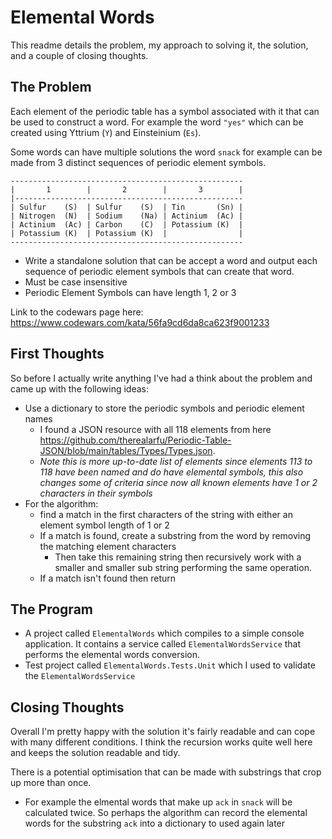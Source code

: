 <h1>Elemental Words</h1>

This readme details the problem, my approach to solving it, the solution, and a couple of closing thoughts.

<h2>The Problem</h2>

Each element of the periodic table has a symbol associated with it that can be used to construct a word. For example the word `"yes"` which can be created using Yttrium (`Y`) and Einsteinium (`Es`).

Some words can have multiple solutions the word `snack` for example can be made from 3 distinct sequences of periodic element symbols.

```
----------------------------------------------------
|       1        |       2        |       3        |
|---------------------------------------------------
| Sulfur    (S)  | Sulfur    (S)  | Tin       (Sn) |
| Nitrogen  (N)  | Sodium    (Na) | Actinium  (Ac) |
| Actinium  (Ac) | Carbon    (C)  | Potassium (K)  |
| Potassium (K)  | Potassium (K)  |                |
----------------------------------------------------
```

- Write a standalone solution that can be accept a word and output each sequence of periodic element symbols that can create that word.
- Must be case insensitive
- Periodic Element Symbols can have length 1, 2 or 3

Link to the codewars page here: https://www.codewars.com/kata/56fa9cd6da8ca623f9001233

<h2>First Thoughts</h2>
So before I actually write anything I've had a think about the problem and came up with the following ideas:

- Use a dictionary to store the periodic symbols and periodic element names
  - I found a JSON resource with all 118 elements from here https://github.com/therealarfu/Periodic-Table-JSON/blob/main/tables/Types/Types.json. 
  - _Note this is more up-to-date list of elements since elements 113 to 118 have been named and do have elemental symbols, this also changes some of criteria since now all known elements have 1 or 2 characters in their symbols_
- For the algorithm:
  - find a match in the first characters of the string with either an element symbol length of 1 or 2 
  - If a match is found, create a substring from the word by removing the matching element characters
    - Then take this remaining string then recursively work with a smaller and smaller sub string performing the same operation.
  - If a match isn't found then return


<h2>The Program</h2>

- A project called `ElementalWords` which compiles to a simple console application. It contains a service called `ElementalWordsService` that performs the elemental words conversion.
- Test project called `ElementalWords.Tests.Unit` which I used to validate the `ElementalWordsService`


<h2>Closing Thoughts</h2>

Overall I'm pretty happy with the solution it's fairly readable and can cope with many different conditions. 
I think the recursion works quite well here and keeps the solution readable and tidy.

There is a potential optimisation that can be made with substrings that crop up more than once.
- For example the elmental words that make up `ack` in `snack` will be calculated twice. 
So perhaps the algorithm can record the elemental words for the substring `ack` into a dictionary to used again later

